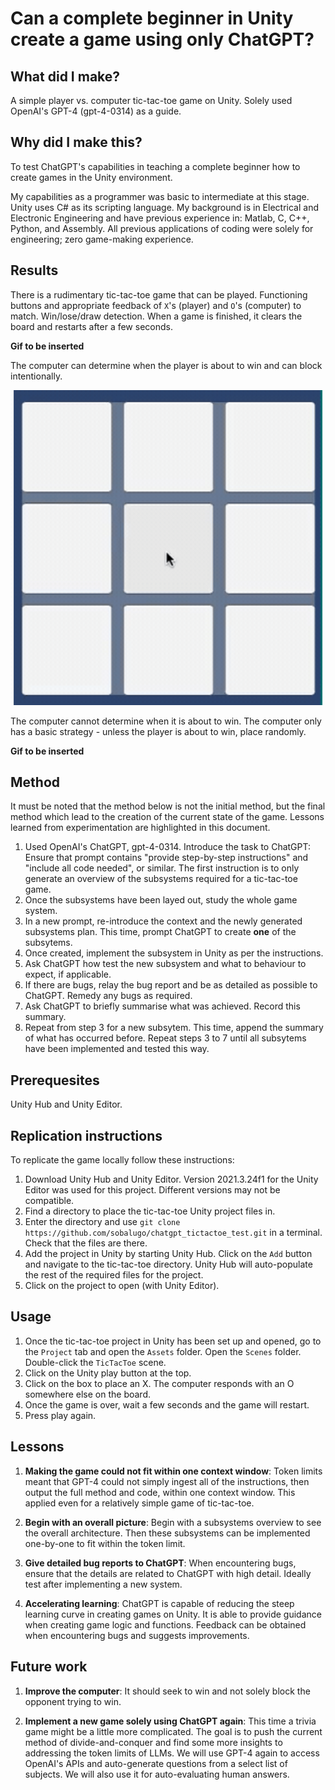 # Can a complete beginner in Unity create a game using only ChatGPT?

## What did I make?
A simple player vs. computer tic-tac-toe game on Unity. Solely used OpenAI's GPT-4 (gpt-4-0314) as a guide.

## Why did I make this?
To test ChatGPT's capabilities in teaching a complete beginner how to create games in the Unity environment.

My capabilities as a programmer was basic to intermediate at this stage. Unity uses C# as its scripting language. My background is in Electrical and Electronic Engineering and have previous experience in: Matlab, C, C++, Python, and Assembly. All previous applications of coding were solely for engineering; zero game-making experience.

## Results
There is a rudimentary tic-tac-toe game that can be played. Functioning buttons and appropriate feedback of `X`'s (player) and `O`'s (computer) to match. Win/lose/draw detection. When a game is finished, it clears the board and restarts after a few seconds.

**Gif to be inserted**

The computer can determine when the player is about to win and can block intentionally.

![computer_blocking](./gifs/blocking.gif)

The computer cannot determine when it is about to win. The computer only has a basic strategy - unless the player is about to win, place randomly.

**Gif to be inserted**

## Method
It must be noted that the method below is not the initial method, but the final method which lead to the creation of the current state of the game. Lessons learned from experimentation are highlighted in this document.

1. Used OpenAI's ChatGPT, gpt-4-0314. Introduce the task to ChatGPT: Ensure that prompt contains "provide step-by-step instructions" and "include all code needed", or similar. The first instruction is to only generate an overview of the subsystems required for a tic-tac-toe game. 
2. Once the subsystems have been layed out, study the whole game system. 
3. In a new prompt, re-introduce the context and the newly generated subsystems plan. This time, prompt ChatGPT to create **one** of the subsytems.
4. Once created, implement the subsystem in Unity as per the instructions.
5. Ask ChatGPT how test the new subsystem and what to behaviour to expect, if applicable.
6. If there are bugs, relay the bug report and be as detailed as possible to ChatGPT. Remedy any bugs as required.
7. Ask ChatGPT to briefly summarise what was achieved. Record this summary.
8. Repeat from step 3 for a new subsytem. This time, append the summary of what has occurred before. Repeat steps 3 to 7 until all subsytems have been implemented and tested this way.

## Prerequesites
Unity Hub and Unity Editor.

## Replication instructions
To replicate the game locally follow these instructions:
1. Download Unity Hub and Unity Editor. Version 2021.3.24f1 for the Unity Editor was used for this project. Different versions may not be compatible. 
2. Find a directory to place the tic-tac-toe Unity project files in. 
3. Enter the directory and use `git clone https://github.com/sobalugo/chatgpt_tictactoe_test.git` in a terminal. Check that the files are there.
4. Add the project in Unity by starting Unity Hub. Click on the `Add` button and navigate to the tic-tac-toe directory. Unity Hub will auto-populate the rest of the required files for the project.
5. Click on the project to open (with Unity Editor).

## Usage
1. Once the tic-tac-toe project in Unity has been set up and opened, go to the `Project` tab and open the `Assets` folder. Open the `Scenes` folder. Double-click the `TicTacToe` scene.
2. Click on the Unity play button at the top.
3. Click on the box to place an X. The computer responds with an O somewhere else on the board.
4. Once the game is over, wait a few seconds and the game will restart.
5. Press play again.

## Lessons
1. **Making the game could not fit within one context window**: Token limits meant that GPT-4 could not simply ingest all of the instructions, then output the full method and code, within one context window. This applied even for a relatively simple game of tic-tac-toe.

2. **Begin with an overall picture**: Begin with a subsystems overview to see the overall architecture. Then these subsystems can be implemented one-by-one to fit within the token limit.

3. **Give detailed bug reports to ChatGPT**: When encountering bugs, ensure that the details are related to ChatGPT with high detail. Ideally test after implementing a new system.

4. **Accelerating learning**: ChatGPT is capable of reducing the steep learning curve in creating games on Unity. It is able to provide guidance when creating game logic and functions. Feedback can be obtained when encountering bugs and suggests improvements.

## Future work
1. **Improve the computer**: It should seek to win and not solely block the opponent trying to win.

2. **Implement a new game solely using ChatGPT again**: This time a trivia game might be a little more complicated. The goal is to push the current method of divide-and-conquer and find some more insights to addressing the token limits of LLMs. We will use GPT-4 again to access OpenAI's APIs and auto-generate questions from a select list of subjects. We will also use it for auto-evaluating human answers.